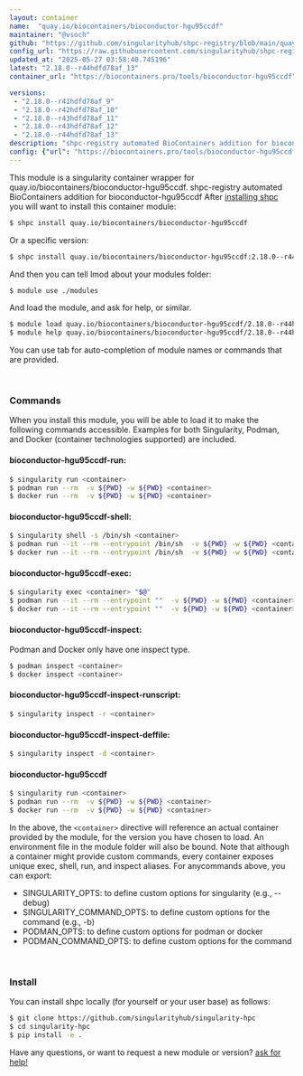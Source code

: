 ```yaml
---
layout: container
name:  "quay.io/biocontainers/bioconductor-hgu95ccdf"
maintainer: "@vsoch"
github: "https://github.com/singularityhub/shpc-registry/blob/main/quay.io/biocontainers/bioconductor-hgu95ccdf/container.yaml"
config_url: "https://raw.githubusercontent.com/singularityhub/shpc-registry/main/quay.io/biocontainers/bioconductor-hgu95ccdf/container.yaml"
updated_at: "2025-05-27 03:58:40.745196"
latest: "2.18.0--r44hdfd78af_13"
container_url: "https://biocontainers.pro/tools/bioconductor-hgu95ccdf"

versions:
 - "2.18.0--r41hdfd78af_9"
 - "2.18.0--r42hdfd78af_10"
 - "2.18.0--r43hdfd78af_11"
 - "2.18.0--r43hdfd78af_12"
 - "2.18.0--r44hdfd78af_13"
description: "shpc-registry automated BioContainers addition for bioconductor-hgu95ccdf"
config: {"url": "https://biocontainers.pro/tools/bioconductor-hgu95ccdf", "maintainer": "@vsoch", "description": "shpc-registry automated BioContainers addition for bioconductor-hgu95ccdf", "latest": {"2.18.0--r44hdfd78af_13": "sha256:9f627566e727d05ff0f264ce1fb25fb3c2ecc0918cf925e0d28aa06643e8b7c0"}, "tags": {"2.18.0--r41hdfd78af_9": "sha256:a1b7ac829be42a2982dd63b65754f10e7321b4a0dc11fb86063721469c340c91", "2.18.0--r42hdfd78af_10": "sha256:694407e0efd20dfdece4ab24cbdae1d1f26848a8a91bfa4930dd8e181d4c1267", "2.18.0--r43hdfd78af_11": "sha256:5286e97751510a7771249e7fbbd190204006f2f22a79724070d086cd6a31f3c2", "2.18.0--r43hdfd78af_12": "sha256:62d071cf2027cef2de8d3c3a9e149c1ea90cf170cee7ac609f571f85b3309493", "2.18.0--r44hdfd78af_13": "sha256:9f627566e727d05ff0f264ce1fb25fb3c2ecc0918cf925e0d28aa06643e8b7c0"}, "docker": "quay.io/biocontainers/bioconductor-hgu95ccdf"}
---
```


This module is a singularity container wrapper for quay.io/biocontainers/bioconductor-hgu95ccdf.
shpc-registry automated BioContainers addition for bioconductor-hgu95ccdf
After [installing shpc](#install) you will want to install this container module:


```bash
$ shpc install quay.io/biocontainers/bioconductor-hgu95ccdf
```

Or a specific version:

```bash
$ shpc install quay.io/biocontainers/bioconductor-hgu95ccdf:2.18.0--r44hdfd78af_13
```

And then you can tell lmod about your modules folder:

```bash
$ module use ./modules
```

And load the module, and ask for help, or similar.

```bash
$ module load quay.io/biocontainers/bioconductor-hgu95ccdf/2.18.0--r44hdfd78af_13
$ module help quay.io/biocontainers/bioconductor-hgu95ccdf/2.18.0--r44hdfd78af_13
```

You can use tab for auto-completion of module names or commands that are provided.

<br>

### Commands

When you install this module, you will be able to load it to make the following commands accessible.
Examples for both Singularity, Podman, and Docker (container technologies supported) are included.

#### bioconductor-hgu95ccdf-run:

```bash
$ singularity run <container>
$ podman run --rm  -v ${PWD} -w ${PWD} <container>
$ docker run --rm  -v ${PWD} -w ${PWD} <container>
```

#### bioconductor-hgu95ccdf-shell:

```bash
$ singularity shell -s /bin/sh <container>
$ podman run --it --rm --entrypoint /bin/sh  -v ${PWD} -w ${PWD} <container>
$ docker run --it --rm --entrypoint /bin/sh  -v ${PWD} -w ${PWD} <container>
```

#### bioconductor-hgu95ccdf-exec:

```bash
$ singularity exec <container> "$@"
$ podman run --it --rm --entrypoint ""  -v ${PWD} -w ${PWD} <container> "$@"
$ docker run --it --rm --entrypoint ""  -v ${PWD} -w ${PWD} <container> "$@"
```

#### bioconductor-hgu95ccdf-inspect:

Podman and Docker only have one inspect type.

```bash
$ podman inspect <container>
$ docker inspect <container>
```

#### bioconductor-hgu95ccdf-inspect-runscript:

```bash
$ singularity inspect -r <container>
```

#### bioconductor-hgu95ccdf-inspect-deffile:

```bash
$ singularity inspect -d <container>
```



#### bioconductor-hgu95ccdf

```bash
$ singularity run <container>
$ podman run --rm  -v ${PWD} -w ${PWD} <container>
$ docker run --rm  -v ${PWD} -w ${PWD} <container>
```


In the above, the `<container>` directive will reference an actual container provided
by the module, for the version you have chosen to load. An environment file in the
module folder will also be bound. Note that although a container
might provide custom commands, every container exposes unique exec, shell, run, and
inspect aliases. For anycommands above, you can export:

 - SINGULARITY_OPTS: to define custom options for singularity (e.g., --debug)
 - SINGULARITY_COMMAND_OPTS: to define custom options for the command (e.g., -b)
 - PODMAN_OPTS: to define custom options for podman or docker
 - PODMAN_COMMAND_OPTS: to define custom options for the command

<br>

### Install

You can install shpc locally (for yourself or your user base) as follows:

```bash
$ git clone https://github.com/singularityhub/singularity-hpc
$ cd singularity-hpc
$ pip install -e .
```

Have any questions, or want to request a new module or version? [ask for help!](https://github.com/singularityhub/singularity-hpc/issues)